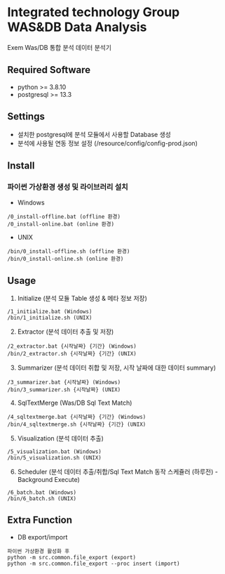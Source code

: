 # Integrated technology Group WAS&DB Data Analysis

Exem Was/DB 통합 분석 데이터 분석기

## Required Software

- python >= 3.8.10
- postgresql >= 13.3

## Settings

- 설치한 postgresql에 분석 모듈에서 사용할 Database 생성
- 분석에 사용될 연동 정보 설정 (/resource/config/config-prod.json)

## Install
### 파이썬 가상환경 생성 및 라이브러리 설치

- Windows
```shell
/0_install-offline.bat (offline 환경)
/0_install-online.bat (online 환경)
```

- UNIX
```shell
/bin/0_install-offline.sh (offline 환경)
/bin/0_install-online.sh (online 환경)
```

## Usage

1. Initialize (분석 모듈 Table 생성 & 메타 정보 저장)
```shell
/1_initialize.bat (Windows)
/bin/1_initialize.sh (UNIX)
```

2. Extractor (분석 데이터 추출 및 저장)
```shell
/2_extractor.bat {시작날짜} {기간} (Windows)
/bin/2_extractor.sh {시작날짜} {기간} (UNIX)
```

3. Summarizer (분석 데이터 취합 및 저장, 시작 날짜에 대한 데이터 summary)
```shell
/3_summarizer.bat {시작날짜} (Windows)
/bin/3_summarizer.sh {시작날짜} (UNIX)
```

4. SqlTextMerge (Was/DB Sql Text Match)
```shell
/4_sqltextmerge.bat {시작날짜} {기간} (Windows)
/bin/4_sqltextmerge.sh {시작날짜} {기간} (UNIX)
```

5. Visualization (분석 데이터 추출)
```shell
/5_visualization.bat (Windows)
/bin/5_visualization.sh (UNIX)
```

6. Scheduler (분석 데이터 추출/취합/Sql Text Match 동작 스케쥴러 (하루전) - Background Execute)
```shell
/6_batch.bat (Windows)
/bin/6_batch.sh (UNIX)
```

## Extra Function

- DB export/import
```shell
파이썬 가상환경 활성화 후
python -m src.common.file_export (export)
python -m src.common.file_export --proc insert (import)
```
